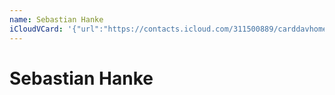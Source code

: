 ```yaml
---
name: Sebastian Hanke
iCloudVCard: '{"url":"https://contacts.icloud.com/311500889/carddavhome/card/C7B551EA-A824-44FF-B093-2775693F7CC6.vcf","etag":"\"kmfhb41l\"","data":"BEGIN:VCARD\r\nVERSION:3.0\r\nFN:\r\nN:Hanke;Sebastian;;;\r\nUID:B85A94EC-90C2-4382-85DC-3B07AB878BDB\r\nPRODID:-//Apple Inc.//iOS 10.3.3//EN\r\nREV:2025-04-03T22:16:18Z\r\nORG:;\r\nEND:VCARD"}'
---
```

# Sebastian Hanke